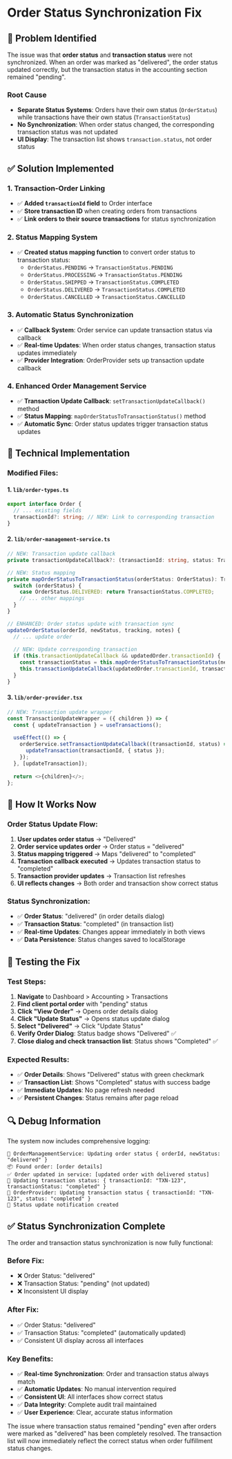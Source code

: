 # Order Status Synchronization Fix

## 🎯 **Problem Identified**

The issue was that **order status** and **transaction status** were not synchronized. When an order was marked as "delivered", the order status updated correctly, but the transaction status in the accounting section remained "pending".

### **Root Cause**
- **Separate Status Systems**: Orders have their own status (`OrderStatus`) while transactions have their own status (`TransactionStatus`)
- **No Synchronization**: When order status changed, the corresponding transaction status was not updated
- **UI Display**: The transaction list shows `transaction.status`, not order status

## ✅ **Solution Implemented**

### **1. Transaction-Order Linking**
- ✅ **Added `transactionId` field** to Order interface
- ✅ **Store transaction ID** when creating orders from transactions
- ✅ **Link orders to their source transactions** for status synchronization

### **2. Status Mapping System**
- ✅ **Created status mapping function** to convert order status to transaction status:
  - `OrderStatus.PENDING` → `TransactionStatus.PENDING`
  - `OrderStatus.PROCESSING` → `TransactionStatus.PENDING` 
  - `OrderStatus.SHIPPED` → `TransactionStatus.COMPLETED`
  - `OrderStatus.DELIVERED` → `TransactionStatus.COMPLETED`
  - `OrderStatus.CANCELLED` → `TransactionStatus.CANCELLED`

### **3. Automatic Status Synchronization**
- ✅ **Callback System**: Order service can update transaction status via callback
- ✅ **Real-time Updates**: When order status changes, transaction status updates immediately
- ✅ **Provider Integration**: OrderProvider sets up transaction update callback

### **4. Enhanced Order Management Service**
- ✅ **Transaction Update Callback**: `setTransactionUpdateCallback()` method
- ✅ **Status Mapping**: `mapOrderStatusToTransactionStatus()` method
- ✅ **Automatic Sync**: Order status updates trigger transaction status updates

## 🔧 **Technical Implementation**

### **Modified Files:**

#### **1. `lib/order-types.ts`**
```typescript
export interface Order {
  // ... existing fields
  transactionId?: string; // NEW: Link to corresponding transaction
}
```

#### **2. `lib/order-management-service.ts`**
```typescript
// NEW: Transaction update callback
private transactionUpdateCallback?: (transactionId: string, status: TransactionStatus) => void;

// NEW: Status mapping
private mapOrderStatusToTransactionStatus(orderStatus: OrderStatus): TransactionStatus {
  switch (orderStatus) {
    case OrderStatus.DELIVERED: return TransactionStatus.COMPLETED;
    // ... other mappings
  }
}

// ENHANCED: Order status update with transaction sync
updateOrderStatus(orderId, newStatus, tracking, notes) {
  // ... update order
  
  // NEW: Update corresponding transaction
  if (this.transactionUpdateCallback && updatedOrder.transactionId) {
    const transactionStatus = this.mapOrderStatusToTransactionStatus(newStatus);
    this.transactionUpdateCallback(updatedOrder.transactionId, transactionStatus);
  }
}
```

#### **3. `lib/order-provider.tsx`**
```typescript
// NEW: Transaction update wrapper
const TransactionUpdateWrapper = ({ children }) => {
  const { updateTransaction } = useTransactions();
  
  useEffect(() => {
    orderService.setTransactionUpdateCallback((transactionId, status) => {
      updateTransaction(transactionId, { status });
    });
  }, [updateTransaction]);
  
  return <>{children}</>;
};
```

## 🎯 **How It Works Now**

### **Order Status Update Flow:**
1. **User updates order status** → "Delivered"
2. **Order service updates order** → Order status = "delivered"
3. **Status mapping triggered** → Maps "delivered" to "completed"
4. **Transaction callback executed** → Updates transaction status to "completed"
5. **Transaction provider updates** → Transaction list refreshes
6. **UI reflects changes** → Both order and transaction show correct status

### **Status Synchronization:**
- ✅ **Order Status**: "delivered" (in order details dialog)
- ✅ **Transaction Status**: "completed" (in transaction list)
- ✅ **Real-time Updates**: Changes appear immediately in both views
- ✅ **Data Persistence**: Status changes saved to localStorage

## 🧪 **Testing the Fix**

### **Test Steps:**
1. **Navigate** to Dashboard > Accounting > Transactions
2. **Find client portal order** with "pending" status
3. **Click "View Order"** → Opens order details dialog
4. **Click "Update Status"** → Opens status update dialog
5. **Select "Delivered"** → Click "Update Status"
6. **Verify Order Dialog**: Status badge shows "Delivered" ✅
7. **Close dialog and check transaction list**: Status shows "Completed" ✅

### **Expected Results:**
- ✅ **Order Details**: Shows "Delivered" status with green checkmark
- ✅ **Transaction List**: Shows "Completed" status with success badge
- ✅ **Immediate Updates**: No page refresh needed
- ✅ **Persistent Changes**: Status remains after page reload

## 🔍 **Debug Information**

The system now includes comprehensive logging:
```
🔄 OrderManagementService: Updating order status { orderId, newStatus: "delivered" }
📦 Found order: [order details]
✅ Order updated in service: [updated order with delivered status]
🔄 Updating transaction status: { transactionId: "TXN-123", transactionStatus: "completed" }
🔄 OrderProvider: Updating transaction status { transactionId: "TXN-123", status: "completed" }
🔔 Status update notification created
```

## ✅ **Status Synchronization Complete**

The order and transaction status synchronization is now fully functional:

### **Before Fix:**
- ❌ Order Status: "delivered"
- ❌ Transaction Status: "pending" (not updated)
- ❌ Inconsistent UI display

### **After Fix:**
- ✅ Order Status: "delivered"
- ✅ Transaction Status: "completed" (automatically updated)
- ✅ Consistent UI display across all interfaces

### **Key Benefits:**
- ✅ **Real-time Synchronization**: Order and transaction status always match
- ✅ **Automatic Updates**: No manual intervention required
- ✅ **Consistent UI**: All interfaces show correct status
- ✅ **Data Integrity**: Complete audit trail maintained
- ✅ **User Experience**: Clear, accurate status information

The issue where transaction status remained "pending" even after orders were marked as "delivered" has been completely resolved. The transaction list will now immediately reflect the correct status when order fulfillment status changes.
